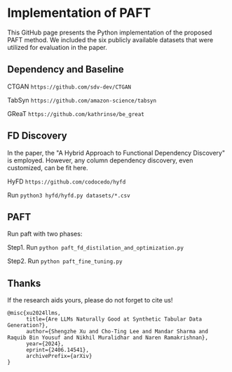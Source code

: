# Implementation of PAFT

This GitHub page presents the Python implementation of the proposed PAFT method.  We included the six publicly available datasets that were utilized for evaluation in the paper.

## Dependency and Baseline 

CTGAN ```https://github.com/sdv-dev/CTGAN```

TabSyn ```https://github.com/amazon-science/tabsyn```

GReaT ```https://github.com/kathrinse/be_great```

## FD Discovery
In the paper, the "A Hybrid Approach to Functional Dependency Discovery" is employed. However, any column dependency discovery, even customized, can be fit here.

HyFD ```https://github.com/codocedo/hyfd```

Run ```python3 hyfd/hyfd.py datasets/*.csv```


## PAFT 
Run paft with two phases:

Step1. Run ```python paft_fd_distilation_and_optimization.py```

Step2. Run ```python paft_fine_tuning.py```

## Thanks
If the research aids yours, please do not forget to cite us!

```
@misc{xu2024llms,
      title={Are LLMs Naturally Good at Synthetic Tabular Data Generation?}, 
      author={Shengzhe Xu and Cho-Ting Lee and Mandar Sharma and Raquib Bin Yousuf and Nikhil Muralidhar and Naren Ramakrishnan},
      year={2024},
      eprint={2406.14541},
      archivePrefix={arXiv}
}
```
